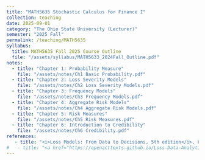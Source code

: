 ```yaml
---
title: "MATH5635 Stochastic Calculus for Finance I"
collection: teaching
date: 2025-09-01
category: "The Ohio State University (Lecturer)"
semester: "2025 Fall"
permalink: /teaching/MATH5635
syllabus: 
  title: MATH5635 Fall 2025 Course Outline
  file: "/assets/syllabus/MATH5633_2024Fall_Outline.pdf"
notes:
  - title: "Chapter 1: Probability Measure"
    file: "/assets/notes/Ch1 Basic Probability.pdf"
  - title: "Chapter 2: Loss Severity Models"
    file: "/assets/notes/Ch2 Loss Severity Models.pdf"
  - title: "Chapter 3: Frequency Models"
    file: "/assets/notes/Ch3 Frequency Models.pdf"
  - title: "Chapter 4: Aggregate Risk Models"
    file: "/assets/notes/Ch4 Aggregate Risk Models.pdf"
  - title: "Chapter 5: Risk Measures"
    file: "/assets/notes/Ch5 Risk Measures.pdf"
  - title: "Chapter 6: Introduction to Credibility"
    file: "/assets/notes/Ch6 Credibility.pdf"
references:
   - title: "<i>Loss Models: From Data to Decisions, 5th edition</i>, by Klugman, Panjer and Willmot"
#   - title: "<a href="https://openacttexts.github.io/Loss-Data-Analytics/"><i>Loss Data Analytics.</i></a> An open text authored by the Actuarial Community"
---
```


